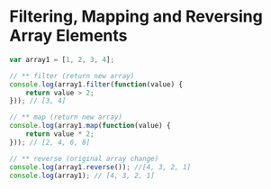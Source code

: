 # Filtering, Mapping and Reversing Array Elements
```javascript
var array1 = [1, 2, 3, 4];

// ** filter (return new array)
console.log(array1.filter(function(value) {
    return value > 2;
})); // [3, 4]

// ** map (return new array)
console.log(array1.map(function(value) {
    return value * 2;
})); // [2, 4, 6, 8]

// ** reverse (original array change)
console.log(array1.reverse()); //[4, 3, 2, 1]
console.log(array1); // [4, 3, 2, 1]
```